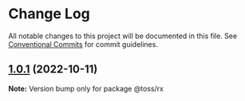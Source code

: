 # Change Log

All notable changes to this project will be documented in this file.
See [Conventional Commits](https://conventionalcommits.org) for commit guidelines.

## [1.0.1](https://github.com/toss/slash/compare/@toss/rx@1.0.0...@toss/rx@1.0.1) (2022-10-11)

**Note:** Version bump only for package @toss/rx
